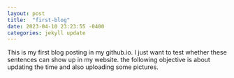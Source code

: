 ```yaml
---
layout: post
title:  "first-blog"
date: 2023-04-10 23:23:55 -0400
categories: jekyll update
---
```

This is my first blog posting in my github.io. I just want to test whether these sentences can show up in my website. the following objective
is about updating the time and also uploading some pictures.


[jekyll-docs]: https://jekyllrb.com/docs/home
[jekyll-gh]:   https://github.com/jekyll/jekyll
[jekyll-talk]: https://talk.jekyllrb.com/
